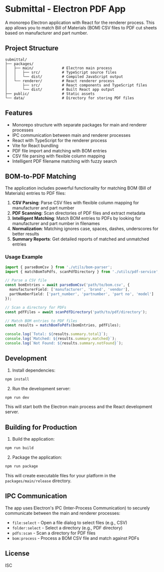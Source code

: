 # Submittal - Electron PDF App

A monorepo Electron application with React for the renderer process. This app allows you to match Bill of Materials (BOM) CSV files to PDF cut sheets based on manufacturer and part number.

## Project Structure

```
submittal/
├── packages/
│   ├── main/             # Electron main process
│   │   ├── src/          # TypeScript source files
│   │   └── dist/         # Compiled JavaScript output
│   └── renderer/         # React renderer process
│       ├── src/          # React components and TypeScript files
│       └── dist/         # Built React app output
├── public/               # Static assets
└── data/                 # Directory for storing PDF files
```

## Features

- Monorepo structure with separate packages for main and renderer processes
- IPC communication between main and renderer processes
- React with TypeScript for the renderer process
- Vite for React bundling
- PDF file import and matching with BOM entries
- CSV file parsing with flexible column mapping
- Intelligent PDF filename matching with fuzzy search

## BOM-to-PDF Matching

The application includes powerful functionality for matching BOM (Bill of Materials) entries to PDF files:

1. **CSV Parsing**: Parse CSV files with flexible column mapping for manufacturer and part number
2. **PDF Scanning**: Scan directories of PDF files and extract metadata
3. **Intelligent Matching**: Match BOM entries to PDFs by looking for manufacturer and part number in filenames
4. **Normalization**: Matching ignores case, spaces, dashes, underscores for better results
5. **Summary Reports**: Get detailed reports of matched and unmatched entries

### Usage Example

```typescript
import { parseBomCsv } from './utils/bom-parser';
import { matchBomToPdfs, scanPdfDirectory } from './utils/pdf-service';

// Parse a CSV file
const bomEntries = await parseBomCsv('path/to/bom.csv', {
  manufacturerField: ['manufacturer', 'brand', 'vendor'],
  partNumberField: ['part_number', 'partnumber', 'part no', 'model']
});

// Scan a directory for PDFs
const pdfFiles = await scanPdfDirectory('path/to/pdf/directory');

// Match BOM entries to PDF files
const results = matchBomToPdfs(bomEntries, pdfFiles);

console.log(`Total: ${results.summary.total}`);
console.log(`Matched: ${results.summary.matched}`);
console.log(`Not Found: ${results.summary.notFound}`);
```

## Development

1. Install dependencies:

```bash
npm install
```

2. Run the development server:

```bash
npm run dev
```

This will start both the Electron main process and the React development server.

## Building for Production

1. Build the application:

```bash
npm run build
```

2. Package the application:

```bash
npm run package
```

This will create executable files for your platform in the `packages/main/release` directory.

## IPC Communication

The app uses Electron's IPC (Inter-Process Communication) to securely communicate between the main and renderer processes:

- `file:select` - Open a file dialog to select files (e.g., CSV)
- `folder:select` - Select a directory (e.g., PDF directory)
- `pdfs:scan` - Scan a directory for PDF files
- `bom:process` - Process a BOM CSV file and match against PDFs

## License

ISC 